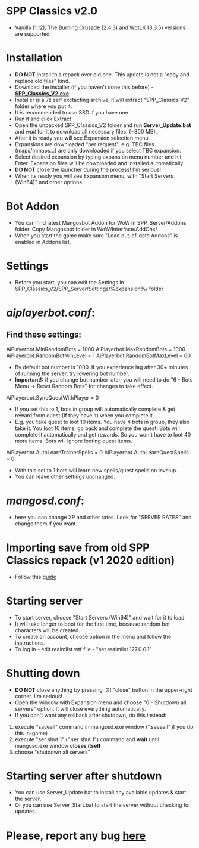 # SPP Classics v2.0
 - Vanilla (1.12), The Burning Crusade (2.4.3) and WotLK (3.3.5) versions are supported
# Installation
-  **DO NOT** install this repack over old one. This update is not a "copy and replace old files" kind. 
-  Download the installer (if you haven't done this before) - **[SPP_Classics_V2.exe](https://github.com/celguar/spp-classics-cmangos/releases/download/v2.0/SPP_Classics_V2.exe)**.
 - Installer is a 7z self exctacting archive, it will extract "SPP_Classics V2" folder where you put it.
 - It is recommended to use SSD if you have one
 - Run it and click Extract
 - Open the unpacked SPP_Classics_V2 folder and run **Server_Update.bat** and *wait* for it to download all necessary files. (~300 MB).
 - After it is ready you will see Expansion selection menu.
 - Expansions are downloaded "per request", e.g. TBC files (maps/mmaps...) are only downloaded if you select TBC expansion.
 - Select desired expansion by typing expansion menu number and hit Enter. Expansion files will be downloaded and installed automatically.
 - **DO NOT** close the launcher during the process! I'm serious!
 - When its ready you will see Expansion menu, with "Start Servers (Win64)" and other options.
# Bot Addon
 - You can find latest Mangosbot Addon for WoW in SPP_Server/Addons folder. Copy Mangosbot folder in WoW/Interface/AddOns/
- When you start the game make sure "Load out-of-date Addons" is enabled in Addons list.
# Settings
 - Before you start, you can edit the Settings in SPP_Classics_V2/SPP_Server/Settings/%expansion%/ folder
# _**aiplayerbot.conf**_:
  ## Find these settings:
  AiPlayerbot.MinRandomBots = 1000
  AiPlayerbot.MaxRandomBots = 1000
  AiPlayerbot.RandomBotMinLevel = 1
  AiPlayerbot.RandomBotMaxLevel = 60

 - By default bot number is 1000. If you experience lag after 30+ minutes of running the server, try lowering bot number.
 - **Important!:** if you change bot number later, you will need to do "6 - Bots Menu -> Reset Random Bots" for changes to take effect.

  AiPlayerbot.SyncQuestWithPlayer = 0
 - If you set this to 1, bots in group will automatically complete & get reward from quest (If they have it) when you complete it.
 - E.g. you take quest to loot 10 items. You have 4 bots in group, they also take it. You loot 10 items, go back and complete the quest. Bots will complete it automatically and get rewards. So you won't have to loot 40 more items. Bots will ignore looting quest items.

  AiPlayerbot.AutoLearnTrainerSpells = 0
  AiPlayerbot.AutoLearnQuestSpells = 0
 - With this set to 1 bots will learn new spells/quest spells on levelup.
 - You can leave other settings unchanged.
# _**mangosd.conf**_:
 - here you can change XP and other rates. Look for "SERVER RATES" and change them if you want.
# Importing save from old SPP Classics repack (v1 2020 edition)
 - Follow this [guide](https://github.com/celguar/spp-classics/wiki/Importing-from-old-SPP-Classics-repack)
# Starting server
 - To start server, choose "Start Servers (Win64)" and wait for it to load.
 - It will take longer to boot for the first time, because random bot characters will be created. 
 - To create an account, choose option in the menu and follow the instructions.
 - To log in - edit realmlist.wtf file - "set realmlist 127.0.0.1"
# Shutting down
 - **DO NOT** close anything by pressing [X] "close" button in the upper-right corner. I'm serious!
 - Open the window with Expansion menu and choose "0 - Shutdown all servers" option. It will close everything automatically.
 - If you don't want any rollback after shutdown, do this instead:
 1) execute "saveall" command in mangosd.exe window (".saveall" if you do this in-game)
 2) execute "ser shut 1" (".ser shut 1") command and **wait** until mangosd.exe window **closes itself**
 3) choose "shutdown all servers"
# Starting server after shutdown
 - You can use Server_Update.bat to install any available updates & start the server.
 - Or you can use Server_Start.bat to start the server without checking for updates.
# Please, report any bug [here](https://github.com/celguar/mangosbot-bots/issues)
